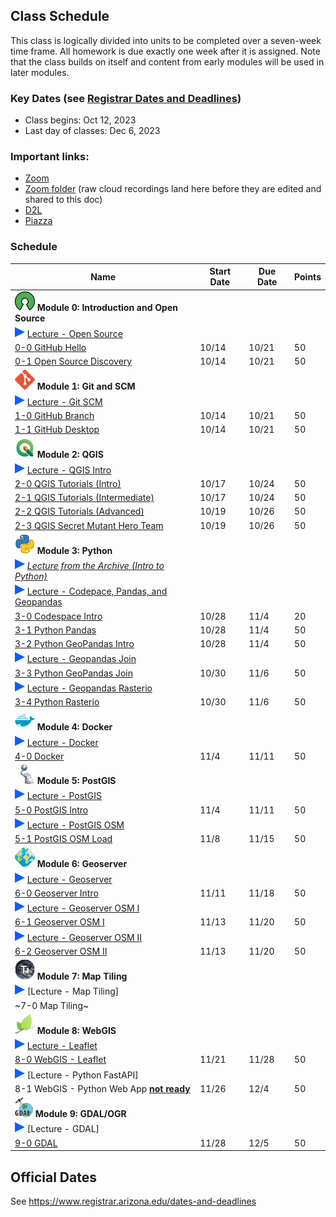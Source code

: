 
## Class Schedule

This class is logically divided into units to be completed over a seven-week time frame. All homework is due exactly one week after it is assigned. Note that the class builds on itself and content from early modules will be used in later modules.

### Key Dates (see [Registrar Dates and Deadlines](https://registrar.arizona.edu/dates-and-deadlines))
- Class begins: Oct 12, 2023
- Last day of classes:  Dec 6, 2023

### Important links:
- [Zoom](https://arizona.zoom.us/j/86790732262)
- [Zoom folder](https://arizona.hosted.panopto.com/Panopto/Pages/Sessions/List.aspx?embedded=1#folderID=%22fb4ca4a3-0984-433c-93d7-b09a010a4c75%22) (raw cloud recordings land here before they are edited and shared to this doc)
- [D2L](https://d2l.arizona.edu/d2l/home/1369966)
- [Piazza](https://piazza.com/arizona/fall2023/gist604b/home)

### Schedule

|  **Name** | **Start Date** | **Due Date** | **Points** |
| --- | --- | --- | ---  |
|  **![open source](./media/open-source-32.png) Module 0: Introduction and Open Source** |  |  |  |
| ![zoom icon](./media/play-icon.png) [Lecture - Open Source](https://arizona.hosted.panopto.com/Panopto/Pages/Viewer.aspx?id=2de470a6-88ef-45b9-9402-b09c015ff275) | | | |
|  [0-0 GitHub Hello](https://classroom.github.com/a/yhqoI18o) | 10/14 | 10/21 | 50 |
|  [0-1 Open Source Discovery](https://classroom.github.com/a/KdTUrdsP) | 10/14 | 10/21 | 50 |
|  **![git](./media/git-32.png) Module 1: Git and SCM** |  |  |  |
| ![zoom icon](./media/play-icon.png) [Lecture - Git SCM](https://arizona.hosted.panopto.com/Panopto/Pages/Viewer.aspx?id=16d89bdb-9c7a-4f94-9e23-b09c0189b16c) | | | |
|  [1-0 GitHub Branch](https://classroom.github.com/a/RYVSrLYo) | 10/14 | 10/21 | 50 |
|  [1-1 GitHub Desktop](https://classroom.github.com/a/wd_nHDvJ) | 10/14 | 10/21 | 50 |
|  **![qgis](./media/qgis-32.png) Module 2: QGIS** |  |  |  |
| ![zoom icon](./media/play-icon.png) [Lecture - QGIS Intro](https://arizona.hosted.panopto.com/Panopto/Pages/Viewer.aspx?id=2ae8fc42-8af6-4348-b476-b09f00158b1e) | | | |
|  [2-0 QGIS Tutorials (Intro)](https://classroom.github.com/a/iwP6uBm4) | 10/17 | 10/24 | 50 |
|  [2-1 QGIS Tutorials (Intermediate)](https://classroom.github.com/a/_dVX5V08) | 10/17 | 10/24 | 50 |
|  [2-2 QGIS Tutorials (Advanced)](https://classroom.github.com/a/FbV58THt) | 10/19 | 10/26 | 50 |
|  [2-3 QGIS Secret Mutant Hero Team](https://classroom.github.com/a/w9JTyFBR) | 10/19 | 10/26 | 50 |
|  **![python](./media/python-32.png) Module 3: Python** |  |  |  |
|  ![zoom icon](media/play-icon.png) _[Lecture from the Archive (Intro to Python)](https://arizona.hosted.panopto.com/Panopto/Pages/Viewer.aspx?id=83304fba-424f-430f-87e1-adcc00448e6e)_ |  |  |  |
| ![zoom icon](./media/play-icon.png) [Lecture - Codepace, Pandas, and Geopandas](https://arizona.hosted.panopto.com/Panopto/Pages/Viewer.aspx?id=161829a4-e75a-485b-9548-b0aa012b877b) | | | |
|  [3-0 Codespace Intro](https://classroom.github.com/a/c8NirKGu) | 10/28 | 11/4 | 20 |
|  [3-1 Python Pandas](https://classroom.github.com/a/KryEBv9l) | 10/28 | 11/4 | 50 |
|  [3-2 Python GeoPandas Intro](https://classroom.github.com/a/ptsosPG5) | 10/28 | 11/4 | 50 |
| ![zoom icon](./media/play-icon.png) [Lecture - Geopandas Join](https://arizona.hosted.panopto.com/Panopto/Pages/Viewer.aspx?id=441faa26-2b53-4d40-9e91-b0aa0152ff6e) | | | |
|  [3-3 Python GeoPandas Join](https://classroom.github.com/a/1MaS4ClG) | 10/30 | 11/6 | 50 |
| ![zoom icon](./media/play-icon.png) [Lecture - Geopandas Rasterio](https://arizona.hosted.panopto.com/Panopto/Pages/Viewer.aspx?id=27b7fee3-c022-4fdd-b9d9-b0aa01656bf9) | | | |
|  [3-4 Python Rasterio](https://classroom.github.com/a/h_UPZpFG) | 10/30 | 11/6 | 50 |
|  **![docker](./media/docker-32.png) Module 4: Docker** |  |  |  |
| ![zoom icon](./media/play-icon.png) [Lecture - Docker](https://arizona.hosted.panopto.com/Panopto/Pages/Viewer.aspx?id=662503c3-48b1-44a9-b1a9-b0b200311fac) | | | |
|  [4-0 Docker](https://classroom.github.com/a/L6SnS1GO) | 11/4 | 11/11 | 50 |
|  **![postgis](./media/postgis-32.png) Module 5: PostGIS** |  |  |  |
| ![zoom icon](./media/play-icon.png) [Lecture - PostGIS](https://arizona.hosted.panopto.com/Panopto/Pages/Viewer.aspx?id=70812158-b35b-4122-b6b0-b0b20052c0fc) | | | |
|  [5-0 PostGIS Intro](https://classroom.github.com/a/Kzr77u3u) | 11/4 | 11/11 | 50 |
| ![zoom icon](./media/play-icon.png) [Lecture - PostGIS OSM](https://arizona.hosted.panopto.com/Panopto/Pages/Viewer.aspx?id=acf580e5-3214-43e7-a439-b0b50045ed00) | | | |
|  [5-1 PostGIS OSM Load](https://classroom.github.com/a/IFQMRXnp) | 11/8 | 11/15 | 50 |
|  **![geoserver](./media/geoserver-32.png) Module 6: Geoserver** |  |  |  |
| ![zoom icon](./media/play-icon.png) [Lecture - Geoserver](https://arizona.hosted.panopto.com/Panopto/Pages/Viewer.aspx?id=80390e11-1015-4417-aec9-b0b9005dbc52)
|  [6-0 Geoserver Intro](https://classroom.github.com/a/R9PBaBaG) | 11/11 | 11/18 | 50 |
| ![zoom icon](./media/play-icon.png) [Lecture - Geoserver OSM I](https://arizona.hosted.panopto.com/Panopto/Pages/Viewer.aspx?id=ab7ead84-a125-46be-9be1-b0b9003a16de)
|  [6-1 Geoserver OSM I](https://classroom.github.com/a/HVBEeyEY) | 11/13 | 11/20 | 50 |
| ![zoom icon](./media/play-icon.png) [Lecture - Geoserver OSM II](https://arizona.hosted.panopto.com/Panopto/Pages/Viewer.aspx?id=472d17d9-4cc0-49a1-b11b-b0b90049cb61)
|  [6-2 Geoserver OSM II](https://classroom.github.com/a/lLK8iXc1) | 11/13 | 11/20 | 50 |
|  **![titiler](./media/titiler-32.png) Module 7: Map Tiling** |  |  |  |
| ![zoom icon](./media/play-icon.png) [Lecture - Map Tiling]
|  ~7-0 Map Tiling~ |  |  |  |
|  **![leaflet](./media/leaflet-32.png) Module 8: WebGIS** |  |  |  |
| ![zoom icon](./media/play-icon.png) [Lecture - Leaflet](https://arizona.hosted.panopto.com/Panopto/Pages/Viewer.aspx?id=47b39deb-2b86-4649-a095-b0c6003ba900)
|  [8-0 WebGIS - Leaflet](https://classroom.github.com/a/CLSU7DxW) | 11/21 | 11/28 | 50 |
| ![zoom icon](./media/play-icon.png) [Lecture - Python FastAPI]
|  8-1 WebGIS - Python Web App [**not ready**](https://classroom.github.com/a/WaeWwa73) | 11/26 | 12/4 | 50 |
|  **![leaflet](./media/gdal-32.png) Module 9: GDAL/OGR** |  |  |  |
| ![zoom icon](./media/play-icon.png) [Lecture - GDAL]
|  [9-0 GDAL](https://classroom.github.com/a/LgPlVbHI) | 11/28 | 12/5 | 50 |

## Official Dates
See https://www.registrar.arizona.edu/dates-and-deadlines

